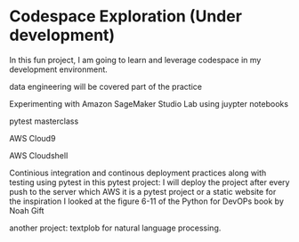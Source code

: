 # Codespace Exploration (Under development)

In this fun project, I am going to learn and leverage codespace in my development environment.

data engineering will be covered part of the practice

Experimenting with Amazon SageMaker Studio Lab using juypter notebooks

pytest masterclass

AWS Cloud9

AWS Cloudshell

Continious integration and continous deployment practices along with testing using pytest
in this pytest project:
I will deploy the project after every push to the server which AWS
it is a pytest project or a static website
for the inspiration I looked at the figure 6-11 of the Python for DevOPs book by Noah Gift

another project:
textplob for natural language processing.
